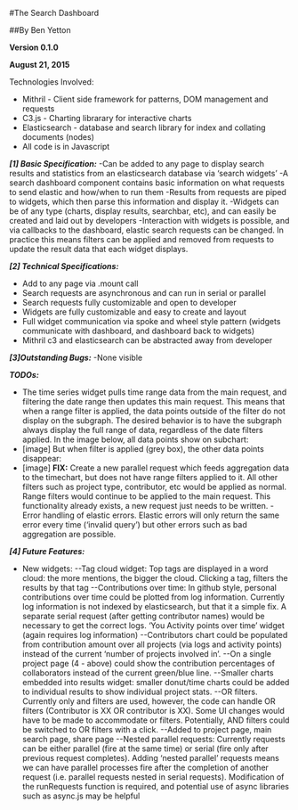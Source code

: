 #The Search Dashboard

##By Ben Yetton

**Version 0.1.0**

**August 21, 2015**

Technologies Involved:
- Mithril - Client side framework for patterns, DOM management and requests
- C3.js -  Charting librarary for interactive charts
- Elasticsearch - database and search library for index and collating documents (nodes)
- All code is in Javascript

***[1] Basic Specification:***
-Can be added to any page to display search results and statistics from an elasticsearch database via ‘search widgets’
-A search dashboard component contains basic information on what requests to send elastic and how/when to run them
-Results from requests are piped to widgets, which then parse this information and display it.
-Widgets can be of any type (charts, display results, searchbar, etc), and can easily be created and laid out by developers
-Interaction with widgets is possible, and via callbacks to the dashboard, elastic search requests can be changed. In practice this means filters can be applied and removed from requests to update the result data that each widget displays.  

***[2] Technical Specifications:***
- Add to any page via .mount call
- Search requests are asynchronous and can run in serial or parallel
- Search requests fully customizable and open to developer
- Widgets are fully customizable and easy to create and layout
- Full widget communication via spoke and wheel style pattern (widgets communicate with dashboard, and dashboard back to widgets)
- Mithril c3 and elasticsearch can be abstracted away from developer

***[3]Outstanding Bugs:***
-None visible

***TODOs:***
- The time series widget pulls time range data from the main request, and filtering the date range then updates this main request. This means that when a range filter is applied, the data points outside of the filter do not display on the subgraph. The desired behavior is to have the subgraph always display the full range of data, regardless of the date filters applied. In the image below, all data points show on subchart:
- [image]
But when filter is applied (grey box), the other data points disappear:
- [image]
**FIX:** Create a new parallel request which feeds aggregation data to the timechart, but does not have range filters applied to it. All other filters such as project type, contributor, etc would be applied as normal. Range filters would continue to be applied to the main request. This functionality already exists, a new request just needs to be written.
-Error handling of elastic errors. Elastic errors will only return the same error every time (‘invalid query’) but other errors such as bad aggregation are possible.

***[4] Future Features:***
- New widgets: 
--Tag cloud widget: Top tags are displayed in a word cloud: the more mentions, the bigger the cloud. Clicking a tag, filters the results by that tag
--Contributions over time: In github style, personal contributions over time could be plotted from log information. Currently log information is not indexed by elasticsearch, but that it a simple fix. A separate serial request (after getting contributor names) would be necessary to get the correct logs.
‘You Activity points over time’ widget (again requires log information)
--Contributors chart could be populated from contribution amount over all projects (via logs  and activity points) instead of the current ‘number of projects involved in’. 
--On a single project page (4 - above) could show the contribution percentages of collaborators instead of the current green/blue line.
--Smaller charts embedded into results widget: smaller donut/time charts could be added to individual results to show individual project stats.
--OR filters. Currently only and filters are used, however, the code can handle OR filters (Contributor is XX OR contributor is XX). Some UI changes would have to be made to accommodate or filters. Potentially, AND filters could be switched to OR filters with a click.
--Added to project page, main search page, share page
--Nested parallel requests: Currently requests can be either parallel (fire at the same time) or serial (fire only after previous request completes). Adding ‘nested parallel’ requests means we can have parallel processes fire after the completion of another request (i.e. parallel requests nested in serial requests). Modification of the runRequests function is required, and potential use of async libraries such as async.js may be helpful




